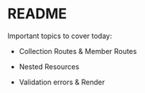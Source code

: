 # README

Important topics to cover today:

* Collection Routes & Member Routes

* Nested Resources

* Validation errors & Render
